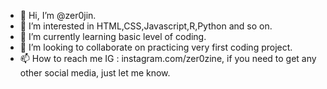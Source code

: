 - 👋 Hi, I’m @zer0jin.
- 👀 I’m interested in HTML,CSS,Javascript,R,Python and so on.
- 🌱 I’m currently learning basic level of coding.
- 💞️ I’m looking to collaborate on practicing very first coding project.
- 📫 How to reach me 
IG : instagram.com/zer0zine, if you need to get any other social media, just let me know.

<!---
zer0jin/zer0jin is a ✨ special ✨ repository because its `README.md` (this file) appears on your GitHub profile.
You can click the Preview link to take a look at your changes.
--->
